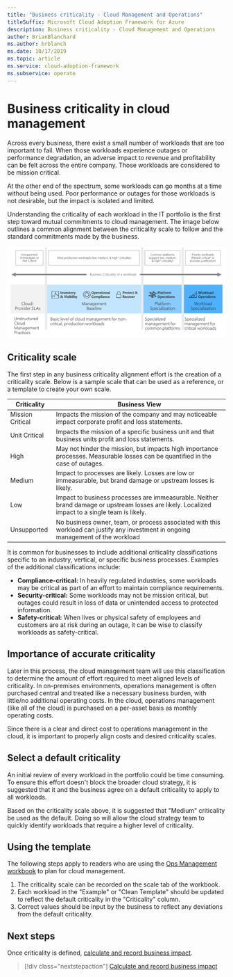 ```yaml
---
title: "Business criticality - Cloud Management and Operations"
titleSuffix: Microsoft Cloud Adoption Framework for Azure
description: Business criticality - Cloud Management and Operations
author: BrianBlanchard
ms.author: brblanch
ms.date: 10/17/2019
ms.topic: article
ms.service: cloud-adoption-framework
ms.subservice: operate
---
```


# Business criticality in cloud management

Across every business, there exist a small number of workloads that are too important to fail. When those workloads experience outages or performance degradation, an adverse impact to revenue and profitability can be felt across the entire company. Those workloads are considered to be mission critical.

At the other end of the spectrum, some workloads can go months at a time without being used. Poor performance or outages for those workloads is not desirable, but the impact is isolated and limited.

Understanding the criticality of each workload in the IT portfolio is the first step toward mutual commitments to cloud management.
The image below outlines a common alignment between the criticality scale to follow and the standard commitments made by the business.

![Criticality and management level alignment](../../_images/manage/cloud-criticality-alignment.png)

## Criticality scale

The first step in any business criticality alignment effort is the creation of a criticality scale. Below is a sample scale that can be used as a reference, or a template to create your own scale.

|Criticality  |Business View  |
|---------|---------|
|Mission Critical|Impacts the mission of the company and may noticeable impact corporate profit and loss statements.|
|Unit Critical|Impacts the mission of a specific business unit and that business units profit and loss statements.|
|High|May not hinder the mission, but impacts high importance processes. Measurable losses can be quantified in the case of outages.|
|Medium|Impact to processes are likely. Losses are low or immeasurable, but brand damage or upstream losses is likely.|
|Low|Impact to business processes are immeasurable. Neither brand damage or upstream losses are likely. Localized impact to a single team is likely.|
|Unsupported|No business owner, team, or process associated with this workload can justify any investment in ongoing management of the workload|

It is common for businesses to include additional criticality classifications specific to an industry, vertical, or specific business processes. Examples of the additional classifications include:

- **Compliance-critical:** In heavily regulated industries, some workloads may be critical as part of an effort to maintain compliance requirements.
- **Security-critical:** Some workloads may not be mission critical, but outages could result in loss of data or unintended access to protected information.
- **Safety-critical:** When lives or physical safety of employees and customers are at risk during an outage, it can be wise to classify workloads as safety-critical.

## Importance of accurate criticality

Later in this process, the cloud management team will use this classification to determine the amount of effort required to meet aligned levels of criticality. In on-premises environments, operations management is often purchased central and treated like a necessary business burden, with little/no additional operating costs. In the cloud, operations management (like all of the cloud) is purchased on a per-asset basis as monthly operating costs.

Since there is a clear and direct cost to operations management in the cloud, it is important to properly align costs and desired criticality scales.

## Select a default criticality

An initial review of every workload in the portfolio could be time consuming. To ensure this effort doesn't block the broader cloud strategy, it is suggested that it and the business agree on a default criticality to apply to all workloads.

Based on the criticality scale above, it is suggested that "Medium" criticality be used as the default. Doing so will allow the cloud strategy team to quickly identify workloads that require a higher level of criticality.

## Using the template

The following steps apply to readers who are using the [Ops Management workbook](https://raw.githubusercontent.com/microsoft/CloudAdoptionFramework/master/manage/opsmanagementworkbook.xlsx) to plan for cloud management.

1. The criticality scale can be recorded on the scale tab of the workbook.
2. Each workload in the "Example" or "Clean Template" should be updated to reflect the default criticality in the "Criticality" column.
3. Correct values should be input by the business to reflect any deviations from the default criticality.

## Next steps

Once criticality is defined, [calculate and record business impact](./impact.md).

> [!div class="nextstepaction"]
> [Calculate and record business impact](./impact.md)
